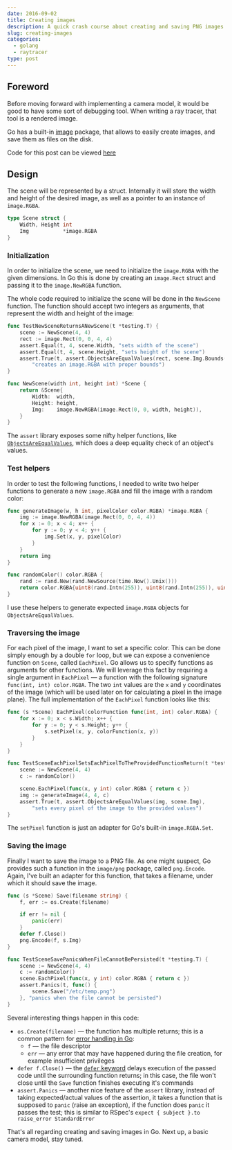```yaml
---
date: 2016-09-02
title: Creating images
description: A quick crash course about creating and saving PNG images in Go
slug: creating-images
categories:
  - golang
  - raytracer
type: post
---
```


## Foreword

Before moving forward with implementing a camera model, it would be good to have some sort of debugging tool. When writing a ray tracer, that tool is a rendered image.

Go has a built-in [image][2] package, that allows to easily create images, and save them as files on the disk.

Code for this post can be viewed [here][1]

## Design

The scene will be represented by a struct. Internally it will store the width and height of the desired image, as well as a pointer to an instance of `image.RGBA`.

``` go
type Scene struct {
	Width, Height int
	Img           *image.RGBA
}
```

### Initialization

In order to initialize the scene, we need to initialize the `image.RGBA` with the given dimensions. In Go this is done by creating an `image.Rect` struct and passing it to the `image.NewRGBA` function.

The whole code required to initialize the scene will be done in the `NewScene` function. The function should accept two integers as arguments, that represent the width and height of the image:

``` go
func TestNewSceneReturnsANewScene(t *testing.T) {
	scene := NewScene(4, 4)
	rect := image.Rect(0, 0, 4, 4)
	assert.Equal(t, 4, scene.Width, "sets width of the scene")
	assert.Equal(t, 4, scene.Height, "sets height of the scene")
	assert.True(t, assert.ObjectsAreEqualValues(rect, scene.Img.Bounds()),
		"creates an image.RGBA with proper bounds")
}

func NewScene(width int, height int) *Scene {
	return &Scene{
		Width:  width,
		Height: height,
		Img:    image.NewRGBA(image.Rect(0, 0, width, height)),
	}
}
```

The `assert` library exposes some nifty helper functions, like [`ObjectsAreEqualValues`][3], which does a deep equality check of an object's values.

### Test helpers

In order to test the following functions, I needed to write two helper functions to generate a new `image.RGBA` and fill the image with a random color:

``` go
func generateImage(w, h int, pixelColor color.RGBA) *image.RGBA {
	img := image.NewRGBA(image.Rect(0, 0, 4, 4))
	for x := 0; x < 4; x++ {
		for y := 0; y < 4; y++ {
			img.Set(x, y, pixelColor)
		}
	}
	return img
}

func randomColor() color.RGBA {
	rand := rand.New(rand.NewSource(time.Now().Unix()))
	return color.RGBA{uint8(rand.Intn(255)), uint8(rand.Intn(255)), uint8(rand.Intn(255)), 255}
}
```

I use these helpers to generate expected `image.RGBA` objects for `ObjectsAreEqualValues`.

### Traversing the image

For each pixel of the image, I want to set a specific color. This can be done simply enough by a double `for` loop, but we can expose a convenience function on `Scene`, called `EachPixel`. Go allows us to specify functions as arguments for other functions. We will leverage this fact by requiring a single argument in `EachPixel` &mdash; a function with the following signature `func(int, int) color.RGBA`. The two `int` values are the `x` and `y` coordinates of the image (which will be used later on for calculating a pixel in the image plane). The full implementation of the `EachPixel` function looks like this:

``` go
func (s *Scene) EachPixel(colorFunction func(int, int) color.RGBA) {
	for x := 0; x < s.Width; x++ {
		for y := 0; y < s.Height; y++ {
			s.setPixel(x, y, colorFunction(x, y))
		}
	}
}

func TestSceneEachPixelSetsEachPixelToTheProvidedFunctionReturn(t *testing.T) {
	scene := NewScene(4, 4)
	c := randomColor()

	scene.EachPixel(func(x, y int) color.RGBA { return c })
	img := generateImage(4, 4, c)
	assert.True(t, assert.ObjectsAreEqualValues(img, scene.Img),
		"sets every pixel of the image to the provided values")
}
```

The `setPixel` function is just an adapter for Go's built-in `image.RGBA.Set`.

### Saving the image

Finally I want to save the image to a PNG file. As one might suspect, Go provides such a function in the `image/png` package, called `png.Encode`. Again, I've built an adapter for this function, that takes a filename, under which it should save the image.

``` go
func (s *Scene) Save(filename string) {
	f, err := os.Create(filename)

	if err != nil {
		panic(err)
	}
	defer f.Close()
	png.Encode(f, s.Img)
}

func TestSceneSavePanicsWhenFileCannotBePersisted(t *testing.T) {
	scene := NewScene(4, 4)
	c := randomColor()
	scene.EachPixel(func(x, y int) color.RGBA { return c })
	assert.Panics(t, func() {
		scene.Save("/etc/temp.png")
	}, "panics when the file cannot be persisted")
}
```

Several interesting things happen in this code:

* `os.Create(filename)` &mdash; the function has multiple returns; this is a common pattern for [error handling in Go][4]:
  * `f` &mdash; the file descriptor
  * `err` &mdash; any error that may have happened during the file creation, for example insufficient privileges
* `defer f.Close()` &mdash; the [`defer` keyword][5] delays execution of the passed code until the surrounding function returns; in this case, the file won't close until the `Save` function finishes executing it's commands
* `assert.Panics` &mdash; another nice feature of the `assert` library, instead of taking expected/actual values of the assertion, it takes a function that is supposed to `panic` (raise an exception), if the function does `panic` it passes the test; this is similar to RSpec's `expect { subject }.to raise_error StandardError`

That's all regarding creating and saving images in Go. Next up, a basic camera model, stay tuned.

[1]: https://github.com/Szeliga/goray/tree/03-creating-images
[2]: https://golang.org/pkg/image/
[3]: https://godoc.org/github.com/stretchr/testify/assert#ObjectsAreEqualValues
[4]: https://blog.golang.org/error-handling-and-go
[5]: https://tour.golang.org/flowcontrol/12
